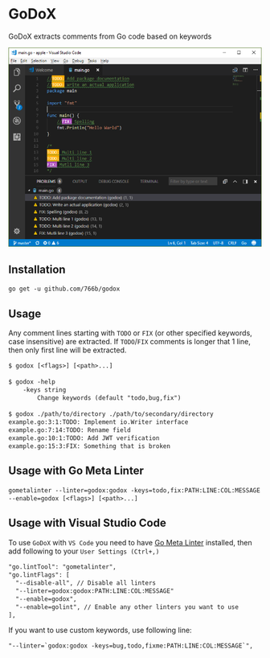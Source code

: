 GoDoX
===
GoDoX extracts comments from Go code based on keywords

![VSC Preview](./docs/vsc.png)

Installation
---

    go get -u github.com/766b/godox

Usage
---
Any comment lines starting with `TODO` or `FIX` (or other specified keywords, case insensitive) are extracted. If `TODO`/`FIX` comments is longer that 1 line, then only first line will be extracted.

    $ godox [<flags>] [<path>...]

    $ godox -help
        -keys string
            Change keywords (default "todo,bug,fix")

    $ godox ./path/to/directory ./path/to/secondary/directory
    example.go:3:1:TODO: Implement io.Writer interface
    example.go:7:14:TODO: Rename field
    example.go:10:1:TODO: Add JWT verification
    example.go:15:3:FIX: Something that is broken

Usage with Go Meta Linter
---

    gometalinter --linter=godox:godox -keys=todo,fix:PATH:LINE:COL:MESSAGE --enable=godox [<flags>] [<path>...]

Usage with Visual Studio Code
---
To use `GoDoX` with `VS Code` you need to have [Go Meta Linter](https://github.com/alecthomas/gometalinter) installed, then add following to your `User Settings (Ctrl+,)`

    "go.lintTool": "gometalinter",
    "go.lintFlags": [
      "--disable-all", // Disable all linters
      "--linter=godox:godox:PATH:LINE:COL:MESSAGE"
      "--enable=godox",
      "--enable=golint", // Enable any other linters you want to use
    ],

If you want to use custom keywords, use following line:

    "--linter=`godox:godox -keys=bug,todo,fixme:PATH:LINE:COL:MESSAGE`",